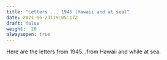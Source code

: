 ```yaml
---
title: "Letters ... 1945 (Hawaii and at sea)"
date: 2021-06-23T19:05:17Z
draft: false
weight:  20
alwaysopen: true
---
```

Here are the letters from 1945...from Hawaii and while at sea.


